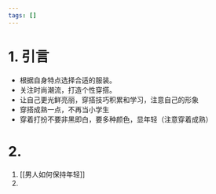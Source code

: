 ```yaml
---
tags: []
---
```

# 1. 引言
- 根据自身特点选择合适的服装。
- 关注时尚潮流，打造个性穿搭。
- 让自己更光鲜亮丽，穿搭技巧积累和学习，注意自己的形象
- 穿搭成熟一点，不再当小学生
- 穿着打扮不要非黑即白，要多种颜色，显年轻（注意穿着成熟）

# 2. 
1. [[男人如何保持年轻]]
2. 